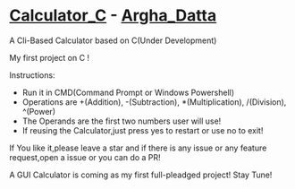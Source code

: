 # [Calculator_C](https://github.com/Arghadatta/Calculator_C) - [Argha_Datta](https://github.com/Arghadatta)
A Cli-Based Calculator based on C(Under Development)

My first project on C !


Instructions:
- Run it in CMD(Command Prompt or Windows Powershell)
- Operations are +(Addition), -(Subtraction), *(Multiplication), /(Division), ^(Power)
- The Operands are the first two numbers user will use!
- If reusing the Calculator,just press yes to restart or use no to exit!

If You like it,please leave a star and if there is any issue or any feature request,open a issue or you can do a PR!


A GUI Calculator is coming as my first full-pleadged project! 
Stay Tune!